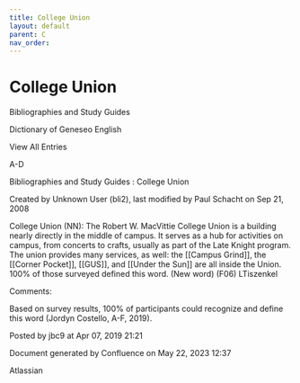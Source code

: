 ```yaml
---
title: College Union
layout: default
parent: C
nav_order:
---
```


# College Union

Bibliographies and Study Guides

Dictionary of Geneseo English

View All Entries

A-D

Bibliographies and Study Guides : College Union

Created by  Unknown User (bli2), last modified by  Paul Schacht on Sep 21, 2008

College Union (NN): The Robert W. MacVittie College Union is a building nearly directly in the middle of campus. It serves as a hub for activities on campus, from concerts to crafts, usually as part of the Late Knight program. The union provides many services, as well: the [[Campus Grind]], the [[Corner Pocket]], [[GUS]], and [[Under the Sun]] are all inside the Union. 100% of those surveyed defined this word. (New word) (F06) LTiszenkel

Comments:

Based on survey results, 100% of participants could recognize and define this word (Jordyn Costello, A-F, 2019).

Posted by jbc9 at Apr 07, 2019 21:21

Document generated by Confluence on May 22, 2023 12:37

Atlassian
